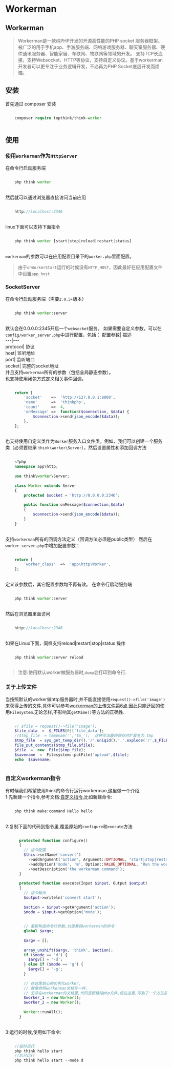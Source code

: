 # Workerman

## Workerman
> Workerman是一款纯PHP开发的开源高性能的PHP socket 服务器框架。被广泛的用于手机app、手游服务端、网络游戏服务器、聊天室服务器、硬件通讯服务器、智能家居、车联网、物联网等领域的开发。 支持TCP长连接，支持Websocket、HTTP等协议，支持自定义协议。基于workerman开发者可以更专注于业务逻辑开发，不必再为PHP Socket底层开发而烦恼。
## 安装
首先通过 composer 安装
```php

    composer require topthink/think-worker
    

```
## 使用
### 使用`Workerman`作为`HttpServer`
在命令行启动服务端
```php

    php think worker
    

```
然后就可以通过浏览器直接访问当前应用
```php

    http://localhost:2346
    

```
linux下面可以支持下面指令
```php

    php think worker [start|stop|reload|restart|status]
    

```
`workerman`的参数可以在应用配置目录下的`worker.php`里面配置。
> 由于`onWorkerStart`运行的时候没有`HTTP_HOST`，因此最好在应用配置文件中设置`app_host`
### SocketServer
在命令行启动服务端（需要`2.0.5+`版本）
```php

    php think worker:server
    

```
默认会在0.0.0.0:2345开启一个`websocket`服务。
如果需要自定义参数，可以在`config/worker_server.php`中进行配置，包括：
配置参数| 描述  
---|---  
protocol| 协议  
host| 监听地址  
port| 监听端口  
socket| 完整的socket地址  
并且支持`workerman`所有的参数（包括全局静态参数）。  
也支持使用闭包方式定义相关事件回调。
```php

    return [
    	'socket' 	=>	'http://127.0.0.1:8000',
    	'name'		=>	'thinkphp',
    	'count'		=>	4,
    	'onMessage'	=>	function($connection, $data) {
    		$connection->send(json_encode($data));
    	},
    ];
    

```
也支持使用自定义类作为`Worker`服务入口文件类。例如，我们可以创建一个服务类（必须要继承 `think\worker\Server`），然后设置属性和添加回调方法
```php

    <?php
    namespace app\http;
    
    use think\worker\Server;
    
    class Worker extends Server
    {
    	protected $socket = 'http://0.0.0.0:2346';
    
    	public function onMessage($connection,$data)
    	{
    		$connection->send(json_encode($data));
    	}
    }
    

```
支持`workerman`所有的回调方法定义（回调方法必须是public类型）
然后在`worker_server.php`中增加配置参数：
```php

    return [
    	'worker_class'	=>	'app\http\Worker',
    ];
    

```
定义该参数后，其它配置参数均不再有效。
在命令行启动服务端
```php

    php think worker:server
    

```
然后在浏览器里面访问
```php

    http://localhost:2346
    

```
如果在Linux下面，同样支持reload|restart|stop|status 操作
```php

    php think worker:server reload
    

```
> 注意:使用默认worker做服务器时,`dump`会打印到命令行.
### 关于上传文件
当按照默认的worker做http服务器时,并不能直接使用`request()->file('image')`来获得上传的文件,具体可以参考[workerman的上传文件第6点](http://doc.workerman.net/web-server.html).因此只能迂回的使用`Filesystem`.无论怎样,不影响其`getMime()`等方法的正确性.
```php

    // $file = request()->file('image');
    $file_data  =  $_FILES[0]['file_data'];
    //$tmp_file  = tempnam('','tm_');  这种写法最终保存时扩展名为.tmp
    $tmp_file  = sys_get_temp_dir().'/'.uniqid().'.'.explode('/',$_FILES[0]['file_type'])[1];
    file_put_contents($tmp_file,$file);
    $file  =  new  File($tmp_file);
    $savename  =  Filesystem::putFile('upload',$file);
    echo  $savename;
    

```
### 自定义workerman指令
有时候我们希望使用think的命令行运行workerman,这里做一个介绍,  
1:先新建一个指令,参考文档:[自定义指令](https://www.kancloud.cn/manual/thinkphp6_0/1037651),比如新建命令:
```php

    php think make:command Hello hello
    

```
2:复制下面的代码到指令里,覆盖原始的`configure`和`execute`方法
```php

      protected function configure()
      {
        // 指令配置
        $this->setName('convert')
          ->addArgument('action', Argument::OPTIONAL, "start|stop|restart|reload|status|connections", 'start')
          ->addOption('mode', 'm', Option::VALUE_OPTIONAL, 'Run the workerman server in daemon mode.')
          ->setDescription('the workerman command');
      }
    
      protected function execute(Input $input, Output $output)
      {
        // 指令输出
        $output->writeln('convert start');
    
        $action = $input->getArgument('action');
        $mode = $input->getOption('mode');
    
    
        // 重新构造命令行参数,以便兼容workerman的命令
        global $argv;
    
        $argv = [];
    
        array_unshift($argv, 'think', $action);
        if ($mode == 'd') {
          $argv[] = '-d';
        } else if ($mode == 'g') {
          $argv[] = '-g';
        }
    
        // 在这里放心的实例化worker,
        // 就像参照workerman文档写一样,
        // 无非在workerman的文档里,代码是新建纯php文件,但在这里,写到了一个方法里.
        $worker_1 = new Worker();
        $worker_2 = new Worker();
    
        Worker::runAll();
      }
    

```
3:运行的时候,使用如下命令:
```php

    //临时运行
    php think hello start
    //后台运行
    php think hello start --mode d
    

```
